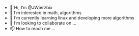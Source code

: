 - 👋 Hi, I’m @JWierzbix
- 👀 I’m interested in math, algorithms 
- 🌱 I’m currently learning linux and developing more algorithms
- 💞️ I’m looking to collaborate on ...
- 📫 How to reach me ...

<!---
*****************************
********* KNOWLEDGE *********
*****************************
=============================
Technology used:
-----------------------------
> C# : .Net Core, .Net Framework, Windows Forms, WPF
> HTML, CSS, JS, PHP, XML/XSLT, phpMyAdmin, mySQL
> Python
> T-SQL
> Software Engeneering: UML, PERT, GANTT
> Structural Programming, Object Oriented Programming
=============================
Algorithms & Data Structures:
-----------------------------
> Dynamic Programming, Win & Qoncuer
> Sorting Algortithms, Searching Algorithms, Greedy Programming
> Graphs
> Optimalisation Methods
> Numerical Methods
> Heap, Queue, Binary Tree, List, Dictionary, Arrayys
=============================
Software Used:
-----------------------------
> Visual Studio, PyCharm, Notepad++
> SQL Management Studio
> CBA hosting (for Web developement)
> LateX
> Azure: DNS, IIS, Virtual Machines 
--->
